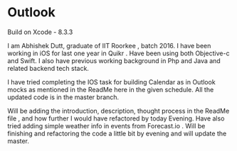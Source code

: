 # Outlook

Build on Xcode - 8.3.3

I am Abhishek Dutt, graduate of IIT Roorkee , batch 2016. 
I have been working in iOS for last one year in Quikr . Have been using both Objective-c and Swift. I also have previous working background in Php and Java and related backend tech stack.

I have tried completing the IOS task for building Calendar as in Outlook mocks as mentioned in the ReadMe here in the given schedule.
All the updated code is in the master branch.

Will be adding the introduction, description, thought process in the ReadMe file , and how further I would have refactored by today Evening. 
Have also tried adding simple weather info in events from Forecast.io .
Will be finishing and refactoring the code a little bit by evening and will update the master.

